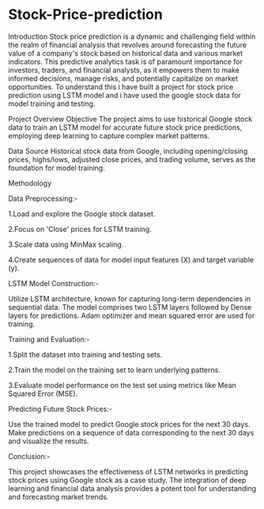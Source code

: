 # Stock-Price-prediction
Introduction
Stock price prediction is a dynamic and challenging field within the realm of financial analysis that revolves around forecasting the future value of a company's stock based on historical data and various market indicators. This predictive analytics task is of paramount importance for investors, traders, and financial analysts, as it empowers them to make informed decisions, manage risks, and potentially capitalize on market opportunities.
To understand this i have built a project for stock price prediction using LSTM model and i have used the google stock data for model training and testing.

Project Overview
Objective
The project aims to use historical Google stock data to train an LSTM model for accurate future stock price predictions, employing deep learning to capture complex market patterns.

Data Source
Historical stock data from Google, including opening/closing prices, highs/lows, adjusted close prices, and trading volume, serves as the foundation for model training.

Methodology

Data Preprocessing:-

1.Load and explore the Google stock dataset.

2.Focus on 'Close' prices for LSTM training.

3.Scale data using MinMax scaling.

4.Create sequences of data for model input features (X) and target variable (y).



LSTM Model Construction:-

Utilize LSTM architecture, known for capturing long-term dependencies in sequential data. The model comprises two LSTM layers followed by Dense layers for predictions. Adam optimizer and mean squared error are used for training.



Training and Evaluation:-

1.Split the dataset into training and testing sets.

2.Train the model on the training set to learn underlying patterns.

3.Evaluate model performance on the test set using metrics like Mean Squared Error (MSE).




Predicting Future Stock Prices:-

Use the trained model to predict Google stock prices for the next 30 days. Make predictions on a sequence of data corresponding to the next 30 days and visualize the results.



Conclusion:-

This project showcases the effectiveness of LSTM networks in predicting stock prices using Google stock as a case study. The integration of deep learning and financial data analysis provides a potent tool for understanding and forecasting market trends.




